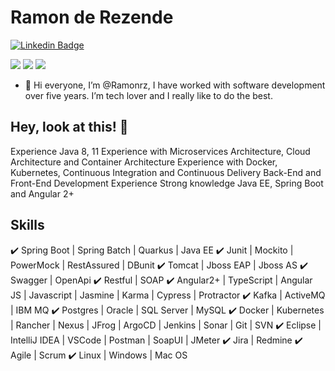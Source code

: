 # Ramon de Rezende

[![Linkedin Badge](https://img.shields.io/badge/-LinkedIn-blue?style=flat-square&logo=Linkedin&logoColor=white&link=https://www.linkedin.com/in/ramon-rezende-769011aa/)](https://www.linkedin.com/in/ramon-rezende-769011aa/)

<p>
  <img src="https://img.shields.io/badge/Backend-Java-informational?style=flat&logo=java&logoColor=red&color=05122A" />
  <img src="https://img.shields.io/badge/Cloud&nbsp;Private-Kubernetes-informational?style=flat&logo=kubernetes&color=05122A" />
  <img src="https://img.shields.io/badge/Container-Docker-informational?style=flat&logo=docker&color=05122A" />
</p>

- 👋 Hi everyone, I’m @Ramonrz, I have worked with software development over five years. I’m tech lover and I really like to do the best.

## Hey, look at this! 👋

Experience Java 8, 11
Experience with Microservices Architecture, Cloud Architecture and Container Architecture
Experience with Docker, Kubernetes, Continuous Integration and Continuous Delivery
Back-End and Front-End Development Experience
Strong knowledge Java EE, Spring Boot and Angular 2+

## Skills

✔️ Spring Boot | Spring Batch | Quarkus | Java EE
✔️ Junit | Mockito | PowerMock | RestAssured | DBunit
✔️ Tomcat | Jboss EAP | Jboss AS
✔️ Swagger | OpenApi
✔️ Restful | SOAP
✔️ Angular2+ | TypeScript | Angular JS | Javascript | Jasmine | Karma | Cypress | Protractor
✔️ Kafka | ActiveMQ | IBM MQ
✔️ Postgres | Oracle | SQL Server | MySQL
✔️ Docker | Kubernetes | Rancher | Nexus | JFrog | ArgoCD | Jenkins | Sonar | Git | SVN
✔️ Eclipse | IntelliJ IDEA | VSCode | Postman | SoapUI | JMeter
✔️ Jira | Redmine
✔️ Agile | Scrum
✔️ Linux | Windows | Mac OS
